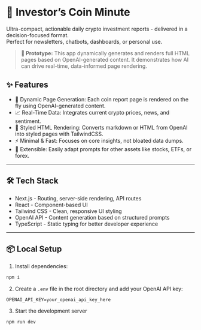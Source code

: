 # 🚀 Investor’s Coin Minute

Ultra-compact, actionable daily crypto investment reports - delivered in a decision-focused format.  
Perfect for newsletters, chatbots, dashboards, or personal use.

> **🧪 Prototype:** This app dynamically generates and renders full HTML pages based on OpenAI-generated content. It demonstrates how AI can drive real-time, data-informed page rendering.

## ✨ Features

- 🧠 Dynamic Page Generation: Each coin report page is rendered on the fly using OpenAI-generated content.
- 📈 Real-Time Data: Integrates current crypto prices, news, and sentiment.
- 🧾 Styled HTML Rendering: Converts markdown or HTML from OpenAI into styled pages with TailwindCSS.
- ⚡ Minimal & Fast: Focuses on core insights, not bloated data dumps.
- 🔌 Extensible: Easily adapt prompts for other assets like stocks, ETFs, or forex.

---

## 🛠️ Tech Stack

- Next.js - Routing, server-side rendering, API routes
- React - Component-based UI
- Tailwind CSS - Clean, responsive UI styling
- OpenAI API - Content generation based on structured prompts
- TypeScript - Static typing for better developer experience

---

## 📦 Local Setup

1. Install dependencies:

```bash
npm i 
```

2. Create a `.env` file in the root directory and add your OpenAI API key:

```plaintext
OPENAI_API_KEY=your_openai_api_key_here
```

3. Start the development server
```bash
npm run dev
```

